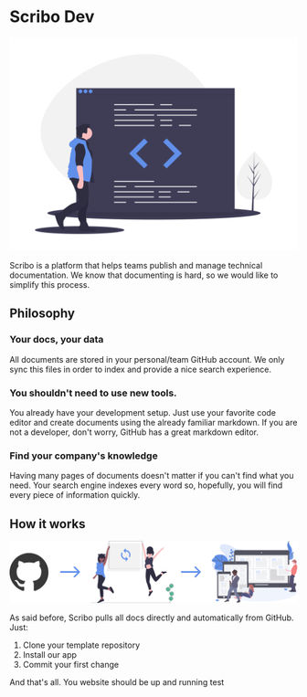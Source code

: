 # Scribo Dev

![Docs](assets/getting-started-home.png)

Scribo is a platform that helps teams publish and manage technical documentation. We know that documenting is hard, so we would like to simplify this process.

## Philosophy

### Your docs, your data

All documents are stored in your personal/team GitHub account. We only sync this files in order to index and provide a nice search experience.

### You shouldn't need to use new tools.

You already have your development setup. Just use your favorite code editor and create documents using the already familiar markdown. If you are not a developer, don't worry, GitHub has a great markdown editor.

### Find your company's knowledge

Having many pages of documents doesn't matter if you can't find what you need. Your search engine indexes every word so, hopefully, you will find every piece of information quickly.

## How it works

![Sync Diagram](assets/sync.png)

As said before, Scribo pulls all docs directly and automatically from GitHub. Just:

1. Clone your template repository
2. Install our app
3. Commit your first change

And that's all. You website should be up and running
test
